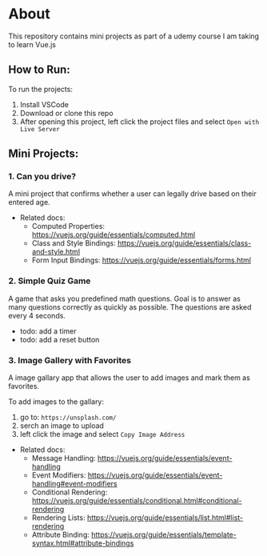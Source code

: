 # About

This repository contains mini projects as part of a udemy course I am taking to learn Vue.js


## How to Run: 
To run the projects: 
1. Install VSCode
2. Download or clone this repo
3. After opening this project, left click the project files and select `Open with Live Server`


## Mini Projects: 

### 1. Can you drive?
A mini project that confirms whether a user can legally drive based on their entered age.

* Related docs: 
    * Computed Properties: https://vuejs.org/guide/essentials/computed.html 
    * Class and Style Bindings: https://vuejs.org/guide/essentials/class-and-style.html
    * Form Input Bindings: https://vuejs.org/guide/essentials/forms.html

 ### 2. Simple Quiz Game  
A game that asks you predefined math questions. Goal is to answer as many questions correctly as quickly as possible. 
The questions are asked every 4 seconds.

- todo: add a timer
- todo: add a reset button

### 3. Image Gallery with Favorites
A image gallary app that allows the user to add images and mark them as favorites.

To add images to the gallary:
1. go to: `https://unsplash.com/`
2. serch an image to upload
3. left click the image and select `Copy Image Address`

* Related docs: 
    * Message Handling: https://vuejs.org/guide/essentials/event-handling
    * Event Modifiers: https://vuejs.org/guide/essentials/event-handling#event-modifiers 
    * Conditional Rendering: https://vuejs.org/guide/essentials/conditional.html#conditional-rendering
    * Rendering Lists: https://vuejs.org/guide/essentials/list.html#list-rendering
    * Attribute Binding: https://vuejs.org/guide/essentials/template-syntax.html#attribute-bindings 